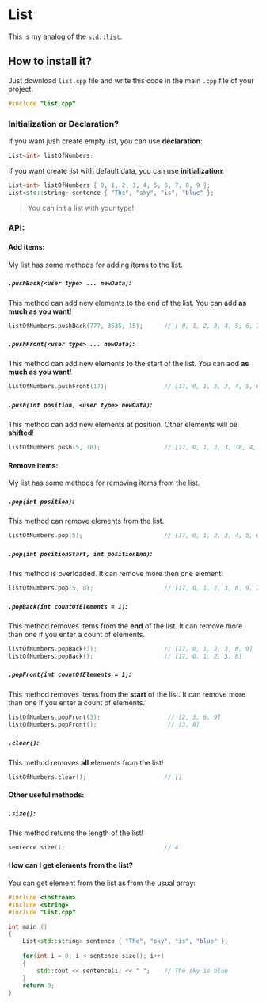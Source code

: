 # List
This is my analog of the `std::list`.

## How to install it?
Just download `list.cpp` file and write this code in the main `.cpp` file of your project:

```c++
#include "List.cpp"
```

### Initialization or Declaration?
If you want jush create empty list, you can use **declaration**:
```c++
List<int> listOfNumbers;
```

If you want create list with default data, you can use **initialization**:

```c++
List<int> listOfNumbers { 0, 1, 2, 3, 4, 5, 6, 7, 8, 9 };
List<std::string> sentence { "The", "sky", "is", "blue" };
```

> You can init a list with your type!

### API:

#### Add items:
My list has some methods for adding items to the list.

##### `.pushBack(<user type> ... newData)`:
This method can add new elements to the end of the list. You can add **as much as you want**!

```c++
listOfNumbers.pushBack(777, 3535, 15);      // [ 0, 1, 2, 3, 4, 5, 6, 7, 8, 9, 777, 3535, 15 ]
```

##### `.pushFront(<user type> ... newData)`:
This method can add new elements to the start of the list. You can add **as much as you want**!

```c++
listOfNumbers.pushFront(17);                // [17, 0, 1, 2, 3, 4, 5, 6, 7, 8, 9, 777, 3535, 15 ]
```

##### `.push(int position, <user type> newData)`:
This method can add new elements at position. Other elements will be **shifted**!

```c++
listOfNumbers.push(5, 78);                  // [17, 0, 1, 2, 3, 78, 4, 5, 6, 7, 8, 9, 777, 3535, 15 ]
```

#### Remove items:
My list has some methods for removing items from the list.

##### `.pop(int position)`:
This method can remove elements from the list.

```c++
listOfNumbers.pop(5);                       // [17, 0, 1, 2, 3, 4, 5, 6, 7, 8, 9, 777, 3535, 15 ] 
```

##### `.pop(int positionStart, int positionEnd)`:
This method is overloaded. It can remove more then one element!

```c++
listOfNumbers.pop(5, 8);                    // [17, 0, 1, 2, 3, 8, 9, 777, 3535, 15 ] 
```

##### `.popBack(int countOfElements = 1)`:
This method removes items from the **end** of the list. It can remove more than one if you enter a count of elements.

```c++
listOfNumbers.popBack(3);                   // [17, 0, 1, 2, 3, 8, 9] 
listOfNumbers.popBack();                    // [17, 0, 1, 2, 3, 8] 
```

##### `.popFront(int countOfElements = 1)`:
This method removes items from the **start** of the list. It can remove more than one if you enter a count of elements.

```c++
listOfNumbers.popFront(3);                   // [2, 3, 8, 9] 
listOfNumbers.popFront();                    // [3, 8] 
```

##### `.clear()`:
This method removes **all** elements from the list!

```c++
listOfNumbers.clear();                      // [] 
```
#### Other useful methods:
##### `.size()`:
This method returns the length of the list!

```c++
sentence.size();                            // 4
```

#### How can I get elements from the list?
You can get element from the list as from the usual array:

```c++
#include <iostream>
#include <string>
#include "List.cpp"

int main ()
{
    List<std::string> sentence { "The", "sky", "is", "blue" };
    
    for(int i = 0; i < sentence.size(); i++)
    {
        std::cout << sentence[i] << " ";    // The sky is blue
    }
    return 0;
}
```


